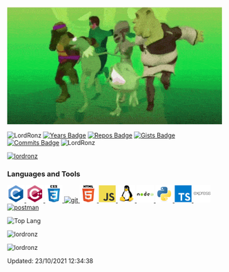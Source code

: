 ![Vibin Greenies](./shrek.gif)

![LordRonz](https://komarev.com/ghpvc/?username=lordronz&label=Profile%20views&color=000000&style=flat-square)
[![Years Badge](https://badges.pufler.dev/years/lordronz)](https://badges.pufler.dev)
[![Repos Badge](https://badges.pufler.dev/repos/lordronz)](https://badges.pufler.dev)
[![Gists Badge](https://badges.pufler.dev/gists/lordronz)](https://badges.pufler.dev)
[![Commits Badge](https://badges.pufler.dev/commits/monthly/lordronz)](https://badges.pufler.dev)
![LordRonz](https://img.shields.io/badge/isAwesome-true-blue?style=flat-square)

[![lordronz](https://github-profile-trophy.vercel.app/?username=lordronz&theme=monokai)](https://github.com/ryo-ma/github-profile-trophy)

### Languages and Tools

<p> <a href="https://www.cprogramming.com/" target="_blank"> <img src="https://raw.githubusercontent.com/devicons/devicon/master/icons/c/c-original.svg" alt="c" width="40" height="40"/> </a> <a href="https://www.w3schools.com/cpp/" target="_blank"> <img src="https://raw.githubusercontent.com/devicons/devicon/master/icons/cplusplus/cplusplus-original.svg" alt="cplusplus" width="40" height="40"/> </a> <a href="https://www.w3schools.com/css/" target="_blank"> <img src="https://raw.githubusercontent.com/devicons/devicon/master/icons/css3/css3-original-wordmark.svg" alt="css3" width="40" height="40"/> </a> <a href="https://git-scm.com/" target="_blank"> <img src="https://www.vectorlogo.zone/logos/git-scm/git-scm-icon.svg" alt="git" width="40" height="40"/> </a> <a href="https://www.w3.org/html/" target="_blank"> <img src="https://raw.githubusercontent.com/devicons/devicon/master/icons/html5/html5-original-wordmark.svg" alt="html5" width="40" height="40"/> </a> <a href="https://developer.mozilla.org/en-US/docs/Web/JavaScript" target="_blank"> <img src="https://raw.githubusercontent.com/devicons/devicon/master/icons/javascript/javascript-original.svg" alt="javascript" width="40" height="40"/> </a> <a href="https://www.linux.org/" target="_blank"> <img src="https://raw.githubusercontent.com/devicons/devicon/master/icons/linux/linux-original.svg" alt="linux" width="40" height="40"/> </a> <a href="https://nodejs.org" target="_blank"> <img src="https://raw.githubusercontent.com/devicons/devicon/master/icons/nodejs/nodejs-original-wordmark.svg" alt="nodejs" width="40" height="40"/> </a> <a href="https://www.python.org" target="_blank"> <img src="https://raw.githubusercontent.com/devicons/devicon/master/icons/python/python-original.svg" alt="python" width="40" height="40"/> </a> <a href="https://www.typescriptlang.org/" target="_blank"> <img src="https://raw.githubusercontent.com/devicons/devicon/master/icons/typescript/typescript-original.svg" alt="typescript" width="40" height="40"/> </a> <a href="https://expressjs.com" target="_blank"> <img src="https://raw.githubusercontent.com/devicons/devicon/master/icons/express/express-original-wordmark.svg" alt="express" width="40" height="40"/> </a> <a href="https://postman.com" target="_blank"> <img src="https://www.vectorlogo.zone/logos/getpostman/getpostman-icon.svg" alt="postman" width="40" height="40"/> </a> </p>

![Top Lang](https://github-readme-stats.vercel.app/api/top-langs?username=lordronz&show_icons=true&theme=monokai&locale=en&layout=compact&langs_count=10)

![lordronz](https://github-readme-stats.vercel.app/api?username=lordronz&show_icons=true&theme=monokai&locale=en)

![lordronz](https://github-readme-streak-stats.herokuapp.com/?user=lordronz&theme=monokai)

Updated: 23/10/2021 12:34:38
